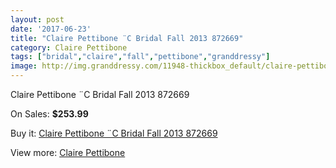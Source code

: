 ```yaml
---
layout: post
date: '2017-06-23'
title: "Claire Pettibone ¨C Bridal Fall 2013 872669"
category: Claire Pettibone
tags: ["bridal","claire","fall","pettibone","granddressy"]
image: http://img.granddressy.com/11948-thickbox_default/claire-pettibone-c-bridal-fall-2013-872669.jpg
---
```

Claire Pettibone ¨C Bridal Fall 2013 872669

On Sales: **$253.99**
<a href="https://www.granddressy.com/en/claire-pettibone/11043-claire-pettibone-c-bridal-fall-2013-872669.html"><amp-img layout="responsive" width="600" height="600" src="//img.granddressy.com/11948-thickbox_default/claire-pettibone-c-bridal-fall-2013-872669.jpg" alt="Claire Pettibone ¨C Bridal Fall 2013 872669 0" /></a>

Buy it: [Claire Pettibone ¨C Bridal Fall 2013 872669](https://www.granddressy.com/en/claire-pettibone/11043-claire-pettibone-c-bridal-fall-2013-872669.html "Claire Pettibone ¨C Bridal Fall 2013 872669")

View more: [Claire Pettibone](https://www.granddressy.com/en/28-claire-pettibone "Claire Pettibone")